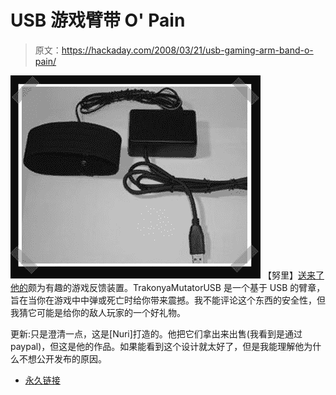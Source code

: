 # USB 游戏臂带 O' Pain

> 原文：<https://hackaday.com/2008/03/21/usb-gaming-arm-band-o-pain/>

![](img/9fdd1a93a7a1d82bae5063345da01f1b.png)
【努里】[送来了他的](http://trakonyamutator.googlepages.com/)颇为有趣的游戏反馈装置。TrakonyaMutatorUSB 是一个基于 USB 的臂章，旨在当你在游戏中中弹或死亡时给你带来震撼。我不能评论这个东西的安全性，但我猜它可能是给你的敌人玩家的一个好礼物。

更新:只是澄清一点，这是[Nuri]打造的。他把它们拿出来出售(我看到是通过 paypal)，但这是他的作品。如果能看到这个设计就太好了，但是我能理解他为什么不想公开发布的原因。

*   [永久链接](http://trakonyamutator.googlepages.com/)